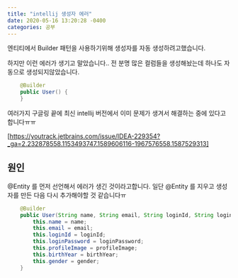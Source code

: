 ```yaml
---
title: "intellij 생성자 에러"     
date: 2020-05-16 13:20:28 -0400
categories: 공부
---
```


엔티티에서 Builder 패턴을 사용하기위해 생성자를 자동 생성하려고했습니다.

하지만 이런 에러가 생기고 말았습니다.. 전 분명 많은 컬럼들을 생성해놨는데 하나도 자동으로 생성되지않았습니다.
```java
    @Builder
    public User() {
    }
```

여러가지 구글링 끝에 최신 intellij 버전에서 이미 문제가 생겨서 해결하는 중에 있다고 합니다ㅠㅠ

[https://youtrack.jetbrains.com/issue/IDEA-229354?_ga=2.232878558.1153493747.1589606116-1967576558.1587529313]

## 원인

@Entity 를 먼저 선언해서 에러가 생긴 것이라고합니다.
일단 @Entity 를 지우고 생성자를 만든 다음 다시 추가해야할 것 같습니다ㅠ

```java
    @Builder
    public User(String name, String email, String loginId, String loginPassword, String profileImage, int birthYear, String gender) {
        this.name = name;
        this.email = email;
        this.loginId = loginId;
        this.loginPassword = loginPassword;
        this.profileImage = profileImage;
        this.birthYear = birthYear;
        this.gender = gender;
    }
```

